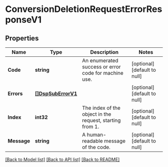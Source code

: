 # ConversionDeletionRequestErrorResponseV1

## Properties
Name | Type | Description | Notes
------------ | ------------- | ------------- | -------------
**Code** | **string** | An enumerated success or error code for machine use. | [optional] [default to null]
**Errors** | [**[]DspSubErrorV1**](DspSubErrorV1.md) |  | [optional] [default to null]
**Index** | **int32** | The index of the object in the request, starting from 1. | [optional] [default to null]
**Message** | **string** | A human-readable message of the code. | [optional] [default to null]

[[Back to Model list]](../README.md#documentation-for-models) [[Back to API list]](../README.md#documentation-for-api-endpoints) [[Back to README]](../README.md)

